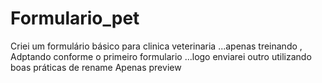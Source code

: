 # Formulario_pet 
Criei um formulário básico para clinica veterinaria ...apenas treinando , Adptando conforme o primeiro formulario ...logo enviarei outro utilizando boas práticas de rename
Apenas preview
